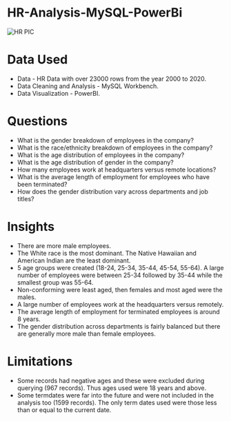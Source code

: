 # HR-Analysis-MySQL-PowerBi

![HR PIC](https://github.com/JaneNnyawira/HR-Analysis-MySQL-PowerBi/assets/134518125/a226385e-1421-4b3f-aac5-7166d522bc80)


# Data Used
* Data - HR Data with over 23000 rows from the year 2000 to 2020.
* Data Cleaning and Analysis - MySQL Workbench.
* Data Visualization - PowerBI.

# Questions
* What is the gender breakdown of employees in the company?
* What is the race/ethnicity breakdown of employees in the company?
* What is the age distribution of employees in the company?
* What is the age distribution of gender in the company?
* How many employees work at headquarters versus remote locations?
* What is the average length of employment for employees who have been terminated?
* How does the gender distribution vary across departments and job titles?

# Insights
* There are more male employees.
* The White race is the most dominant. The Native Hawaiian and American Indian are the least dominant.
* 5 age groups were created (18-24, 25-34, 35-44, 45-54, 55-64). A large number of employees were between 25-34 followed by 35-44 while the smallest group was 55-64.
* Non-conforming were least aged, then females and most aged were the males.
* A large number of employees work at the headquarters versus remotely.
* The average length of employment for terminated employees is around 8 years.
* The gender distribution across departments is fairly balanced but there are generally more male than female employees.

# Limitations
* Some records had negative ages and these were excluded during querying (967 records). Thus ages used were 18 years and above.
* Some termdates were far into the future and were not included in the analysis too (1599 records). The only term dates used were those less than or equal to the current date.
  
